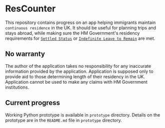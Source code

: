 # ResCounter
This repository contains progress on an app helping immigrants maintain `continuous residence` in the UK.
It should be useful for planning trips and stays abroad, while making sure the HM Government's residency requirements for [`Settled Status`](https://www.gov.uk/settled-status-eu-citizens-families/what-settled-and-presettled-status-means) or [`Indefinite Leave to Remain`](https://www.gov.uk/government/publications/indefinite-leave-to-remain-calculating-continuous-period-in-uk) are met.

## No warranty
The author of the application takes no responsibility for any inaccurate information provided by the application.
Application is supposed only to provide aid to those determining length of their residency in the UK.
Application cannot be used to make any claims with HM Government institutions.

## Current progress
Working Python prototype is available in `prototype` directory.
Details on the prototype are in the `README.md` file in `prototype` directory.